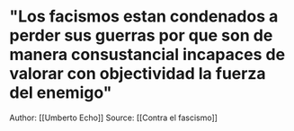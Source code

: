 # "Los facismos estan condenados a perder sus guerras por que son de manera consustancial incapaces de valorar con objectividad la fuerza del enemigo"

Author: [[Umberto Echo]]
Source: [[Contra el fascismo]]
